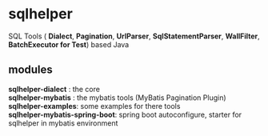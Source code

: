 # sqlhelper
SQL Tools ( **Dialect**, **Pagination**, **UrlParser**, **SqlStatementParser**, **WallFilter**, **BatchExecutor for Test**) based Java

## modules
**sqlhelper-dialect** : the core <br/> 
**sqlhelper-mybatis** : the mybatis tools (MyBatis Pagination Plugin)<br/> 
**sqlhelper-examples**: some examples for there tools<br/> 
**sqlhelper-mybatis-spring-boot**: spring boot autoconfigure, starter for sqlhelper in mybatis environment
